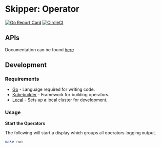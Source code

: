 Skipper: Operator
=================

[![Go Report Card](https://goreportcard.com/badge/github.com/skpr/operator)](https://goreportcard.com/report/github.com/skpr/operator) [![CircleCI](https://circleci.com/gh/skpr/operator.svg?style=svg)](https://circleci.com/gh/skpr/operator)

## APIs

Documentation can be found [here](/docs/apis.md)

## Development

### Requirements

* [Go](https://golang.org/doc/install) - Language required for writing code.
* [Kubebuilder](https://book.kubebuilder.io/quick_start.html) - Framework for building operators.
* [Local](https://github.com/skpr/local) - Sets up a local cluster for development.

### Usage

**Start the Operators**

The following will start a display which groups all operators logging output.

```bash
make run
```

